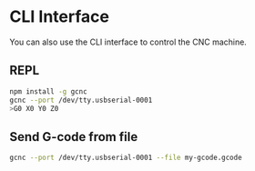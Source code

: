 # CLI Interface

You can also use the CLI interface to control the CNC machine.

## REPL

```bash
npm install -g gcnc
gcnc --port /dev/tty.usbserial-0001
>G0 X0 Y0 Z0
```

## Send G-code from file

```bash
gcnc --port /dev/tty.usbserial-0001 --file my-gcode.gcode
```
